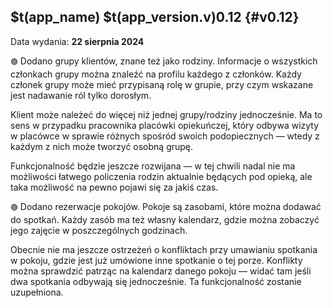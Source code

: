 ## $t(app_name) $t(app_version.v)0.12 {#v0.12}

Data wydania: **22 sierpnia 2024**

`🟢` Dodano grupy klientów, znane też jako rodziny. Informacje o wszystkich członkach grupy można znaleźć
na profilu każdego z członków. Każdy członek grupy może mieć przypisaną rolę w grupie, przy czym
wskazane jest nadawanie ról tylko dorosłym.

Klient może należeć do więcej niż jednej grupy/rodziny jednocześnie. Ma to sens w przypadku pracownika
placówki opiekuńczej, który odbywa wizyty w placówce w sprawie różnych spośród swoich podopiecznych —
wtedy z każdym z nich może tworzyć osobną grupę.

Funkcjonalność będzie jeszcze rozwijana — w tej chwili nadal nie ma możliwości łatwego policzenia
rodzin aktualnie będących pod opieką, ale taka możliwość na pewno pojawi się za jakiś czas.

`🟢` Dodano rezerwacje pokojów. Pokoje są zasobami, które można dodawać do spotkań. Każdy zasób ma też
własny kalendarz, gdzie można zobaczyć jego zajęcie w poszczególnych godzinach.

Obecnie nie ma jeszcze ostrzeżeń o konfliktach przy umawianiu spotkania w pokoju, gdzie jest już
umówione inne spotkanie o tej porze. Konflikty można sprawdzić patrząc na kalendarz danego pokoju —
widać tam jeśli dwa spotkania odbywają się jednocześnie. Ta funkcjonalność zostanie uzupełniona.
